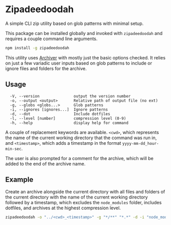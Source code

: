 # Zipadeedoodah

A simple CLI zip utility based on glob patterns with minimal setup.

This package can be installed globally and invoked with `zipadeedoodah` and requires a couple command line arguments.

```bash
npm install -g zipadeedoodah
```

This utility uses [Archiver](https://www.npmjs.com/package/archiver) with mostly just the basic options checked. It relies on just a few variadic user inputs based on glob patterns to include or ignore files and folders for the archive.

## Usage

```text
  -V, --version               output the version number
  -o, --output <output>       Relative path of output file (no ext)
  -g, --globs <globs...>      Glob patterns
  -i, --ignores [ignores...]  Ignore patterns
  -d, --dot                   Include dotfiles
  -l, --level [number]        compression level (0-9)
  -h, --help                  display help for command
```

A couple of replacement keywords are available. `<cwd>`, which represents the name of the current working directory that the command was run in, and `<timestamp>`, which adds a timestamp in the format `yyyy-mm-dd_hour-min-sec`.

The user is also prompted for a comment for the archive, which will be added to the end of the archive name.

## Example

Create an archive alongside the current directory with all files and folders of the current directory with the name of the current working directory followed by a timestamp, which excludes the `node_modules` folder, includes dotfiles, and archives at the highest compression level.

```bash
zipadeedoodah -o "../<cwd>_<timestamp>" -g "*/**" "*.*" -d -i "node_modules/**" -l 9
```
